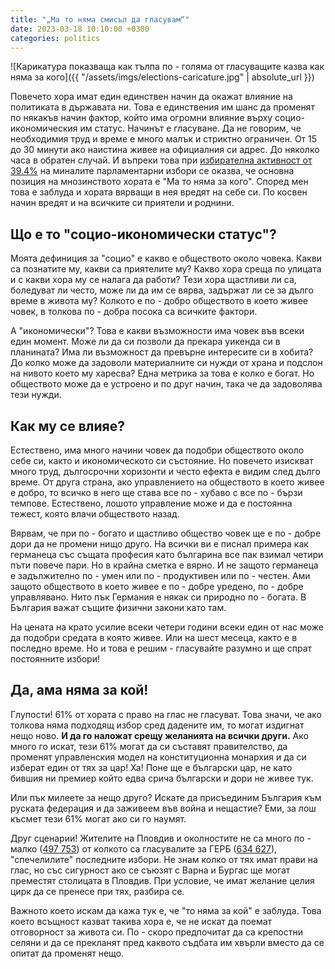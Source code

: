 ```yaml
---
title: "„Ма то няма смисъл да гласувам“"
date: 2023-03-18 10:10:00 +0300
categories: politics
---
```


![Карикатура показваща как тълпа по - голяма от гласуващите казва как няма за кого]({{ "/assets/imgs/elections-caricature.jpg" | absolute_url }})

Повечето хора имат един единствен начин да окажат влияние на политиката в държавата ни. Това е единствения им шанс да променят по някакъв начин фактор, който има огромни влияние върху социо-икономическия им статус. Начинът е гласуване. Да не говорим, че необходимия труд и време е много малък и стриктно ограничен. От 15 до 30 минути ако наистина живее на официалния си адрес. До няколко часа в обратен случай. И въпреки това при [избирателна активност от 39.4%](https://results.cik.bg/ns2022/aktivnost/index.html) на миналите парламентарни избори се оказва, че основна позиция на мнозинството хората е "Ма то няма за кого". Според мен това е заблуда и хората вярващи в нея вредят на себе си. По косвен начин вредят и на всичките си приятели и роднини.

<!--more-->

## Що е то "социо-икономически статус"?

Моята дефиниция за "социо" е какво е обществото около човека. Какви са познатите му, какви са приятелите му? Какво хора среща по улицата и с какви хора му се налага да работи? Тези хора щастливи ли са, боледуват ли често, може ли да им се вярва, задържат ли се за дълго време в живота му? Колкото е по - добро обществото в което живее човек, в толкова по - добра посока са всичките фактори.

А "икономически"? Това е какви възможности има човек във всеки един момент. Може ли да си позволи да прекара уикенда си в планината? Има ли възможност да превърне интересите си в хобита? До колко може да задоволи материалните си нужди от храна и подслон на нивото което му харесва? Една метрика за това е колко е богат. Но обществото може да е устроено и по друг начин, така че да задоволява тези нужди.

## Как му се влияе?

Естествено, има много начини човек да подобри обществото около себе си, както и икономическото си състояние. Но повечето изискват много труд, дългосрочни хоризонти и често ефекта е видим след дълго време. От друга страна, ако управлението на обществото в което живее е добро, то всичко в него ще става все по - хубаво с все по - бързи темпове. Естествено, лошото управление може и да е постоянна тежест, която влачи обществото назад.

Вярвам, че при по - богато и щастливо общество човек ще е по - добре дори да не промени нищо друго. На всички ви е писнал примера как германеца със същата професия като българина все пак взимал четири пъти повече пари. Но в крайна сметка е вярно. И не защото германеца е задължително по - умен или по - продуктивен или по - честен. Ами защото обществото в което живее е по - добре уредено, по - добре управлявано. Нито пък Германия е някак си природно по - богата. В България важат същите физични закони като там.

На цената на крато усилие всеки четери години всеки един от нас може да подобри средата в която живее. Или на шест месеца, както е в последно време. Но и това е решим - гласувайте разумно и ще спрат постоянните избори!

## Да, ама няма за кой!

Глупости! 61% от хората с право на глас не гласуват. Това значи, че ако толкова няма подходящ избор сред дадените им, то могат издигнат нещо ново. **И да го наложат срещу желанията на всички други.** Ако много го искат, тези 61% могат да си съставят правителство, да променят управленския модел на конституционна монархия и да си изберат един от тях за цар! Ха! Поне ще е български цар, не като бившия ни премиер който едва срича български и дори не живее тук.

Или пък милеете за нещо друго? Искате да присъединим България към руската федерация и да заживеем във война и нещастие? Еми, за лош късмет тези 61% могат ако си го наумят.

Друг сценарии! Жителите на Пловдив и околностите не са много по - малко ([497 753](https://nsi.bg/bg/content/2981/%D0%BD%D0%B0%D1%81%D0%B5%D0%BB%D0%B5%D0%BD%D0%B8%D0%B5-%D0%BF%D0%BE-%D0%B3%D1%80%D0%B0%D0%B4%D0%BE%D0%B2%D0%B5-%D0%B8-%D0%BF%D0%BE%D0%BB)) от колкото са гласувалите за ГЕРБ ([634 627](https://results.cik.bg/ns2022/rezultati/index.html)), "спечелилите" последните избори. Не знам колко от тях имат прави на глас, но със сигурност ако се съюзят с Варна и Бургас ще могат преместят столицата в Пловдив. При условие, че имат желание целия цирк да се пренесе при тях, разбира се.

Важното което искам да кажа тук е, че "то няма за кой" е заблуда. Това което всъщност казват такива хора е, че не искат да поемат отговорност за живота си. По - скоро предпочитат да са крепостни селяни и да се прекланят пред каквото съдбата им хвърли вместо да се опитат да променят нещо.
